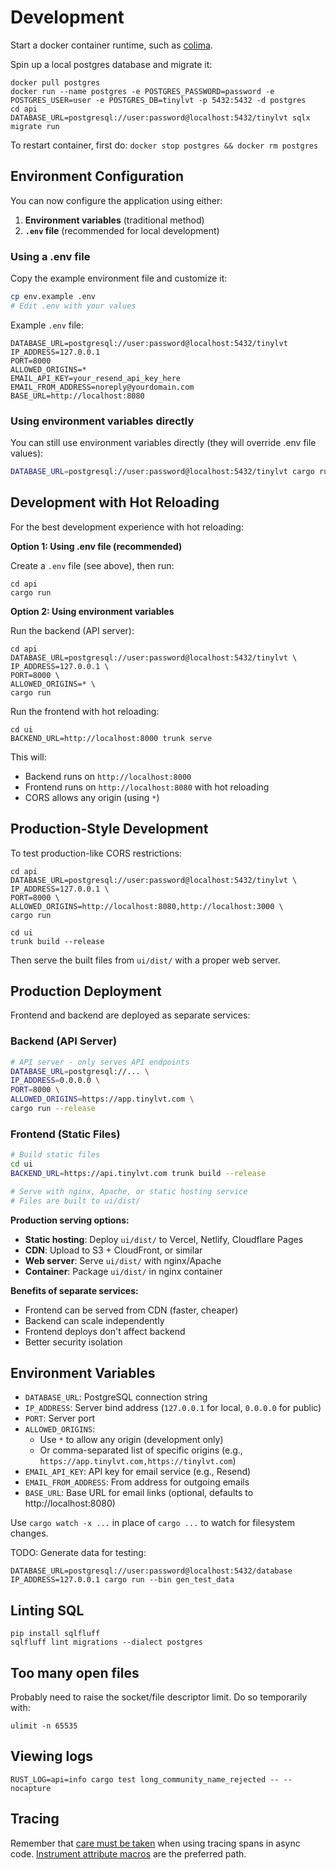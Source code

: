 # Development

Start a docker container runtime, such as [colima](https://github.com/abiosoft/colima).

Spin up a local postgres database and migrate it:

```
docker pull postgres
docker run --name postgres -e POSTGRES_PASSWORD=password -e POSTGRES_USER=user -e POSTGRES_DB=tinylvt -p 5432:5432 -d postgres
cd api
DATABASE_URL=postgresql://user:password@localhost:5432/tinylvt sqlx migrate run
```

To restart container, first do: `docker stop postgres && docker rm postgres`

## Environment Configuration

You can now configure the application using either:

1. **Environment variables** (traditional method)
2. **`.env` file** (recommended for local development)

### Using a .env file

Copy the example environment file and customize it:

```bash
cp env.example .env
# Edit .env with your values
```

Example `.env` file:
```
DATABASE_URL=postgresql://user:password@localhost:5432/tinylvt
IP_ADDRESS=127.0.0.1
PORT=8000
ALLOWED_ORIGINS=*
EMAIL_API_KEY=your_resend_api_key_here
EMAIL_FROM_ADDRESS=noreply@yourdomain.com
BASE_URL=http://localhost:8080
```

### Using environment variables directly

You can still use environment variables directly (they will override .env file values):

```bash
DATABASE_URL=postgresql://user:password@localhost:5432/tinylvt cargo run
```

## Development with Hot Reloading

For the best development experience with hot reloading:

**Option 1: Using .env file (recommended)**

Create a `.env` file (see above), then run:

```
cd api
cargo run
```

**Option 2: Using environment variables**

Run the backend (API server):

```
cd api
DATABASE_URL=postgresql://user:password@localhost:5432/tinylvt \
IP_ADDRESS=127.0.0.1 \
PORT=8000 \
ALLOWED_ORIGINS=* \
cargo run
```

Run the frontend with hot reloading:

```
cd ui
BACKEND_URL=http://localhost:8000 trunk serve
```

This will:
- Backend runs on `http://localhost:8000` 
- Frontend runs on `http://localhost:8080` with hot reloading
- CORS allows any origin (using `*`)

## Production-Style Development

To test production-like CORS restrictions:

```
cd api
DATABASE_URL=postgresql://user:password@localhost:5432/tinylvt \
IP_ADDRESS=127.0.0.1 \
PORT=8000 \
ALLOWED_ORIGINS=http://localhost:8080,http://localhost:3000 \
cargo run
```

```
cd ui
trunk build --release
```

Then serve the built files from `ui/dist/` with a proper web server.

## Production Deployment

Frontend and backend are deployed as separate services:

### Backend (API Server)
```bash
# API server - only serves API endpoints
DATABASE_URL=postgresql://... \
IP_ADDRESS=0.0.0.0 \
PORT=8000 \
ALLOWED_ORIGINS=https://app.tinylvt.com \
cargo run --release
```

### Frontend (Static Files)
```bash
# Build static files
cd ui
BACKEND_URL=https://api.tinylvt.com trunk build --release

# Serve with nginx, Apache, or static hosting service
# Files are built to ui/dist/
```

**Production serving options:**
- **Static hosting**: Deploy `ui/dist/` to Vercel, Netlify, Cloudflare Pages
- **CDN**: Upload to S3 + CloudFront, or similar
- **Web server**: Serve `ui/dist/` with nginx/Apache
- **Container**: Package `ui/dist/` in nginx container

**Benefits of separate services:**
- Frontend can be served from CDN (faster, cheaper)
- Backend can scale independently
- Frontend deploys don't affect backend
- Better security isolation

## Environment Variables

- `DATABASE_URL`: PostgreSQL connection string
- `IP_ADDRESS`: Server bind address (`127.0.0.1` for local, `0.0.0.0` for public)
- `PORT`: Server port
- `ALLOWED_ORIGINS`: 
  - Use `*` to allow any origin (development only)
  - Or comma-separated list of specific origins (e.g., `https://app.tinylvt.com,https://tinylvt.com`)
- `EMAIL_API_KEY`: API key for email service (e.g., Resend)
- `EMAIL_FROM_ADDRESS`: From address for outgoing emails
- `BASE_URL`: Base URL for email links (optional, defaults to http://localhost:8080)

Use `cargo watch -x ...` in place of `cargo ...` to watch for filesystem changes.

TODO: Generate data for testing:

```
DATABASE_URL=postgresql://user:password@localhost:5432/database IP_ADDRESS=127.0.0.1 cargo run --bin gen_test_data
```

## Linting SQL

```
pip install sqlfluff
sqlfluff lint migrations --dialect postgres
```

## Too many open files

Probably need to raise the socket/file descriptor limit. Do so temporarily with:

```
ulimit -n 65535
```

## Viewing logs

```
RUST_LOG=api=info cargo test long_community_name_rejected -- --nocapture
```

## Tracing

Remember that [care must be taken](https://docs.rs/tracing/latest/tracing/struct.Span.html#in-asynchronous-code) when using tracing spans in async code. [Instrument attribute macros](https://docs.rs/tracing/latest/tracing/attr.instrument.html) are the preferred path.
